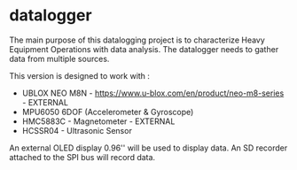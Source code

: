 # datalogger

The main purpose of this datalogging project is to characterize Heavy Equipment Operations with data analysis.
The datalogger needs to gather data from multiple sources. 

This version is designed to work with :
- UBLOX NEO M8N - https://www.u-blox.com/en/product/neo-m8-series - EXTERNAL
- MPU6050 6DOF (Accelerometer & Gyroscope)
- HMC5883C - Magnetometer - EXTERNAL
- HCSSR04 - Ultrasonic Sensor

An external OLED display 0.96'' will be used to display data.
An SD recorder attached to the SPI bus will record data.


